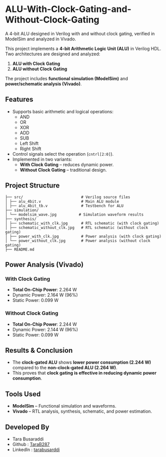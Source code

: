 # ALU-With-Clock-Gating-and-Without-Clock-Gating
A 4-bit ALU designed in Verilog with and without clock gating, verified in ModelSim and analyzed in Vivado.

This project implements a **4-bit Arithmetic Logic Unit (ALU)** in Verilog HDL.  
Two architectures are designed and analyzed:
1. **ALU with Clock Gating**  
2. **ALU without Clock Gating**

The project includes **functional simulation (ModelSim)** and **power/schematic analysis (Vivado)**.

##  Features
- Supports basic arithmetic and logical operations:
  - AND  
  - OR  
  - XOR  
  - ADD 
  - SUB  
  - Left Shift  
  - Right Shift
- Control signals select the operation (`cntrl[2:0]`).
- Implemented in two variants:
  - **With Clock Gating** – reduces dynamic power.  
  - **Without Clock Gating** – traditional design.

## Project Structure
```
├── src/                          # Verilog source files
│ ├── alu_4bit.v                  # Main ALU module
│ ├── alu_4bit_tb.v               # Testbench for ALU
├── simulation/  
│ └── modelsim_wave.jpg          # Simulation waveform results
├── synthesis/
│ ├── schematic_with_clk.jpg      # RTL schematic (with clock gating)
│ ├── schematic_without_clk.jpg   # RTL schematic (without clock gating)
│ ├── power_with_clk.jpg          # Power analysis (with clock gating)
│ └── power_without_clk.jpg       # Power analysis (without clock gating)
├── README.md
```

## Power Analysis (Vivado)
### With Clock Gating
- **Total On-Chip Power**: 2.264 W  
- Dynamic Power: 2.164 W (96%)  
- Static Power: 0.099 W  

### Without Clock Gating
- **Total On-Chip Power**: 2.244 W  
- Dynamic Power: 2.144 W (96%)  
- Static Power: 0.099 W  

## Results & Conclusion
- The **clock-gated ALU** shows **lower power consumption (2.244 W)** compared to the **non-clock-gated ALU (2.264 W)**.  
- This proves that **clock gating is effective in reducing dynamic power consumption**.  

##  Tools Used
- **ModelSim** – Functional simulation and waveforms.  
- **Vivado** – RTL analysis, synthesis, schematic, and power estimation.  

## Developed By 

- Tara Busaraddi
- Github : [TaraB287](https://github.com/TaraB287)
- LinkedIn : [tarabusarddi](https://www.linkedin.com/in/tarabusaraddi/)

  
